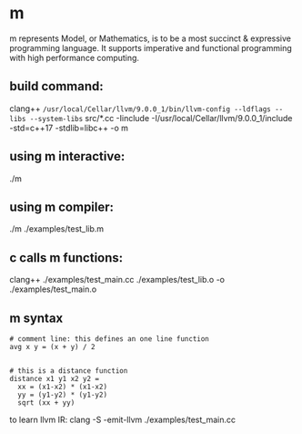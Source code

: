 # m

m represents Model, or Mathematics, is to be a most succinct & expressive programming language. It supports imperative and functional programming with high performance computing.


## build command:
clang++ `/usr/local/Cellar/llvm/9.0.0_1/bin/llvm-config --ldflags --libs --system-libs` src/*.cc -Iinclude -I/usr/local/Cellar/llvm/9.0.0_1/include -std=c++17 -stdlib=libc++ -o m

## using m interactive:
./m

## using m compiler: 
./m ./examples/test_lib.m

## c calls m functions:
clang++ ./examples/test_main.cc ./examples/test_lib.o -o ./examples/test_main.o

## m syntax
```
# comment line: this defines an one line function
avg x y = (x + y) / 2


# this is a distance function
distance x1 y1 x2 y2 = 
  xx = (x1-x2) * (x1-x2)
  yy = (y1-y2) * (y1-y2)
  sqrt (xx + yy)
```

to learn llvm IR:
clang -S -emit-llvm ./examples/test_main.cc
